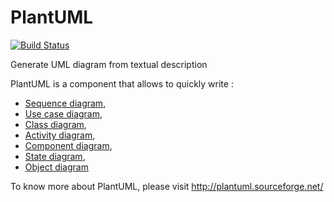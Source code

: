 PlantUML
========
[![Build Status](https://travis-ci.org/plantuml/plantuml.png?branch=master)](https://travis-ci.org/plantuml/plantuml)

Generate UML diagram from textual description

PlantUML is a component that allows to quickly write :

 * [Sequence diagram](http://plantuml.sourceforge.net/sequence.html),
 * [Use case diagram](http://plantuml.sourceforge.net/usecase.html),
 * [Class diagram](http://plantuml.sourceforge.net/classes.html),
 * [Activity diagram](http://plantuml.sourceforge.net/activity2.html),
 * [Component diagram](http://plantuml.sourceforge.net/component.html),
 * [State diagram](http://plantuml.sourceforge.net/state.html),
 * [Object diagram](http://plantuml.sourceforge.net/objects.html)

To know more about PlantUML, please visit http://plantuml.sourceforge.net/
